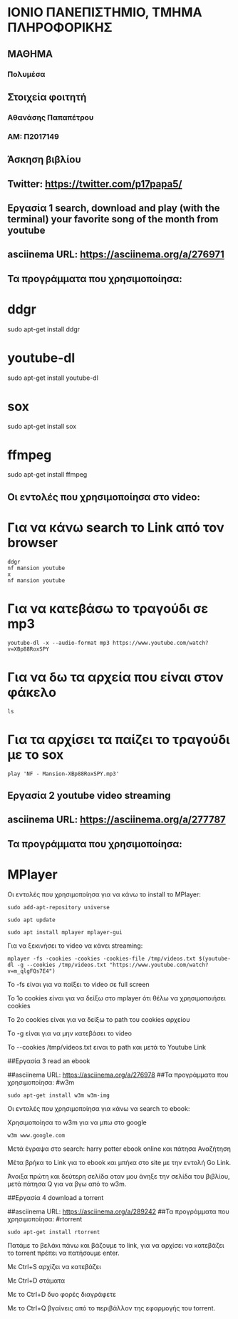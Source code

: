 # ΙΟΝΙΟ ΠΑΝΕΠΙΣΤΗΜΙΟ, ΤΜΗΜΑ ΠΛΗΡΟΦΟΡΙΚΗΣ 
## ΜΑΘΗΜΑ
### Πολυμέσα  

## Στοιχεία φοιτητή  
### Αθανάσης Παπαπέτρου
### ΑΜ: Π2017149

## Άσκηση βιβλίου
## Twitter: https://twitter.com/p17papa5/

## Eργασία 1 search, download and play (with the terminal) your favorite song of the month from youtube

## asciinema URL: https://asciinema.org/a/276971

## Τα προγράμματα που χρησιμοποίησα:

# ddgr
sudo apt-get install ddgr

# youtube-dl
sudo apt-get install youtube-dl

# sox
sudo apt-get install sox

# ffmpeg
sudo apt-get install ffmpeg


## Οι εντολές που χρησιμοποίησα στο video:

# Για να κάνω search το Link από τον browser 
```
ddgr
nf mansion youtube
x
nf mansion youtube
```

# Για να κατεβάσω το τραγούδι σε mp3
```
youtube-dl -x --audio-format mp3 https://www.youtube.com/watch?v=XBp88RoxSPY
```
# Για να δω τα αρχεία που είναι στον φάκελο 
```
ls
```
# Για τα αρχίσει τα παίζει το τραγούδι με το sox
```
play 'NF - Mansion-XBp88RoxSPY.mp3'
```

## Eργασία 2 youtube video streaming

## asciinema URL: https://asciinema.org/a/277787

## Τα προγράμματα που χρησιμοποίησα:

# MPlayer
Οι εντολές που χρησιμοποίησα για να κάνω το install το MPlayer:
```
sudo add-apt-repository universe
```
```
sudo apt update
```
```
sudo apt install mplayer mplayer-gui
```

Για να ξεκινήσει το video να κάνει streaming:
```
mplayer -fs -cookies -cookies -cookies-file /tmp/videos.txt $(youtube-dl -g --cookies /tmp/videos.txt "https://www.youtube.com/watch?v=m_qlgFQs7E4")
```
Το -fs είναι για να παίξει το video σε full screen

Το 1ο cookies είναι για να δείξω στο mplayer ότι θέλω να χρησιμοποιήσει cookies  

Το 2ο cookies είναι για να δείξω το path του cookies αρχείου 

Tο -g είναι για να μην κατεβάσει το video 

Το --cookies /tmp/videos.txt ειναι το path και μετά το Youtube Link


##Eργασία 3 read an ebook

##asciinema URL: https://asciinema.org/a/276978
##Τα προγράμματα που χρησιμοποίησα:
#w3m
```
sudo apt-get install w3m w3m-img
```
Οι εντολές που χρησιμοποίησα για κάνω να search το ebook:

Χρησιμοποίησα το w3m για να μπω στο google
```
w3m www.google.com
```
Μετά έγραψα στο search: harry potter ebook online και πάτησα Αναζήτηση

Μέτα βρήκα το Link για το ebook και μπήκα στο site με την εντολή Go Link.

Άνοιξα πρώτη και δεύτερη σελίδα οταν μου άνηξε την σελίδα του βιβλίου, μετά πάτησα Q για να βγω από το w3m.

##Eργασία 4 download a torrent

##asciinema URL: https://asciinema.org/a/289242
##Τα προγράμματα που χρησιμοποίησα:
#rtorrent
```
sudo apt-get install rtorrent
```

Πατάμε το βελάκι πάνω και βάζουμε το link, για να αρχίσει να κατεβάζει το torrent πρέπει να πατήσουμε enter.

Με Ctrl+S αρχίζει να κατεβάζει

Με Ctrl+D στάματα 

Με το Ctrl+D δυο φορές διαγράφετε

Με το Ctrl+Q βγαίνεις από το περιβάλλον της εφαρμογής του torrent.
